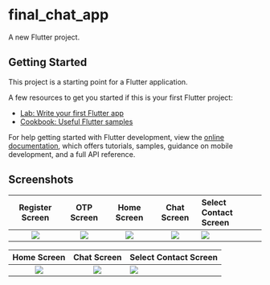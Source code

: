 # final_chat_app

A new Flutter project.

## Getting Started

This project is a starting point for a Flutter application.

A few resources to get you started if this is your first Flutter project:

- [Lab: Write your first Flutter app](https://docs.flutter.dev/get-started/codelab)
- [Cookbook: Useful Flutter samples](https://docs.flutter.dev/cookbook)

For help getting started with Flutter development, view the
[online documentation](https://docs.flutter.dev/), which offers tutorials,
samples, guidance on mobile development, and a full API reference.

## Screenshots
Register Screen            |   OTP Screen              |   Home Screen             |   Chat Screen             |  Select Contact Screen
:-------------------------:|:-------------------------:|:-------------------------:|:-------------------------:|:-------------------------
![](https://user-images.githubusercontent.com/75329130/214115496-027da14b-cc82-4a3e-983e-37a770ddbdbf.png?raw=true)|![](https://user-images.githubusercontent.com/75329130/214115598-e259d401-e872-441d-abec-549fa89cea00.png?raw=true)|![](https://user-images.githubusercontent.com/75329130/214115783-baa87cec-db78-4d4a-8857-04d457f84261.png?raw=true)|![](https://user-images.githubusercontent.com/75329130/214115932-87a6bb37-f9ef-46ca-8609-42101fbc1b93.png?raw=true)|![](https://user-images.githubusercontent.com/75329130/214116108-50e6c2d7-1118-49f9-ad13-4d502411a1f9.png?raw=true)

Home Screen                |   Chat Screen             |  Select Contact Screen
:-------------------------:|:-------------------------:|:-------------------------
![](https://user-images.githubusercontent.com/75329130/214115783-baa87cec-db78-4d4a-8857-04d457f84261.png?raw=true)|![](https://user-images.githubusercontent.com/75329130/214115932-87a6bb37-f9ef-46ca-8609-42101fbc1b93.png?raw=true)|![](https://user-images.githubusercontent.com/75329130/214116108-50e6c2d7-1118-49f9-ad13-4d502411a1f9.png?raw=true)
